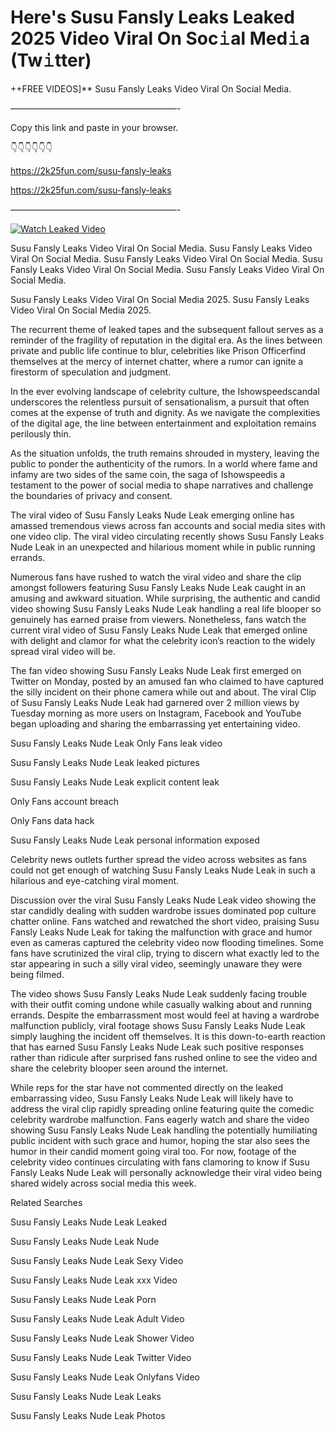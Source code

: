 # Here's Susu Fansly Leaks Leaked 2025 Video Viral On Soc𝚒al Med𝚒a (Tw𝚒tter)

++FREE VIDEOS]** Susu Fansly Leaks Video Viral On Social Media.

———————————————————-

Copy this link and paste in your browser.

👇👇👇👇👇👇

https://2k25fun.com/susu-fansly-leaks

https://2k25fun.com/susu-fansly-leaks

———————————————————-

[![Watch Leaked Video](https://miro.medium.com/v2/resize:fit:828/format:webp/1*cilzJN44JGOrTw9NJCrNHA.gif "Watch Leaked Video")](https://2k25fun.com/susu-fansly-leaks)

Susu Fansly Leaks Video Viral On Social Media. Susu Fansly Leaks Video Viral On Social Media. Susu Fansly Leaks Video Viral On Social Media. Susu Fansly Leaks Video Viral On Social Media. Susu Fansly Leaks Video Viral On Social Media.

Susu Fansly Leaks Video Viral On Social Media 2025. Susu Fansly Leaks Video Viral On Social Media 2025.

The recurrent theme of leaked tapes and the subsequent fallout serves as a reminder of the fragility of reputation in the digital era. As the lines between private and public life continue to blur, celebrities like Prison Officerfind themselves at the mercy of internet chatter, where a rumor can ignite a firestorm of speculation and judgment.

In the ever evolving landscape of celebrity culture, the Ishowspeedscandal underscores the relentless pursuit of sensationalism, a pursuit that often comes at the expense of truth and dignity. As we navigate the complexities of the digital age, the line between entertainment and exploitation remains perilously thin.

As the situation unfolds, the truth remains shrouded in mystery, leaving the public to ponder the authenticity of the rumors. In a world where fame and infamy are two sides of the same coin, the saga of Ishowspeedis a testament to the power of social media to shape narratives and challenge the boundaries of privacy and consent.

The viral video of Susu Fansly Leaks Nude Leak emerging online has amassed tremendous views across fan accounts and social media sites with one video clip. The viral video circulating recently shows Susu Fansly Leaks Nude Leak in an unexpected and hilarious moment while in public running errands.

Numerous fans have rushed to watch the viral video and share the clip amongst followers featuring Susu Fansly Leaks Nude Leak caught in an amusing and awkward situation. While surprising, the authentic and candid video showing Susu Fansly Leaks Nude Leak handling a real life blooper so genuinely has earned praise from viewers. Nonetheless, fans watch the current viral video of Susu Fansly Leaks Nude Leak that emerged online with delight and clamor for what the celebrity icon’s reaction to the widely spread viral video will be.

The fan video showing Susu Fansly Leaks Nude Leak first emerged on Twitter on Monday, posted by an amused fan who claimed to have captured the silly incident on their phone camera while out and about. The viral Clip of Susu Fansly Leaks Nude Leak had garnered over 2 million views by Tuesday morning as more users on Instagram, Facebook and YouTube began uploading and sharing the embarrassing yet entertaining video.

Susu Fansly Leaks Nude Leak Only Fans leak video

Susu Fansly Leaks Nude Leak leaked pictures

Susu Fansly Leaks Nude Leak explicit content leak

Only Fans account breach

Only Fans data hack

Susu Fansly Leaks Nude Leak personal information exposed

Celebrity news outlets further spread the video across websites as fans could not get enough of watching Susu Fansly Leaks Nude Leak in such a hilarious and eye-catching viral moment.

Discussion over the viral Susu Fansly Leaks Nude Leak video showing the star candidly dealing with sudden wardrobe issues dominated pop culture chatter online. Fans watched and rewatched the short video, praising Susu Fansly Leaks Nude Leak for taking the malfunction with grace and humor even as cameras captured the celebrity video now flooding timelines. Some fans have scrutinized the viral clip, trying to discern what exactly led to the star appearing in such a silly viral video, seemingly unaware they were being filmed.

The video shows Susu Fansly Leaks Nude Leak suddenly facing trouble with their outfit coming undone while casually walking about and running errands. Despite the embarrassment most would feel at having a wardrobe malfunction publicly, viral footage shows Susu Fansly Leaks Nude Leak simply laughing the incident off themselves. It is this down-to-earth reaction that has earned Susu Fansly Leaks Nude Leak such positive responses rather than ridicule after surprised fans rushed online to see the video and share the celebrity blooper seen around the internet.

While reps for the star have not commented directly on the leaked embarrassing video, Susu Fansly Leaks Nude Leak will likely have to address the viral clip rapidly spreading online featuring quite the comedic celebrity wardrobe malfunction. Fans eagerly watch and share the video showing Susu Fansly Leaks Nude Leak handling the potentially humiliating public incident with such grace and humor, hoping the star also sees the humor in their candid moment going viral too. For now, footage of the celebrity video continues circulating with fans clamoring to know if Susu Fansly Leaks Nude Leak will personally acknowledge their viral video being shared widely across social media this week.

Related Searches

Susu Fansly Leaks Nude Leak Leaked

Susu Fansly Leaks Nude Leak Nude

Susu Fansly Leaks Nude Leak Sexy Video

Susu Fansly Leaks Nude Leak xxx Video

Susu Fansly Leaks Nude Leak Porn

Susu Fansly Leaks Nude Leak Adult Video

Susu Fansly Leaks Nude Leak Shower Video

Susu Fansly Leaks Nude Leak Twitter Video

Susu Fansly Leaks Nude Leak Onlyfans Video

Susu Fansly Leaks Nude Leak Leaks

Susu Fansly Leaks Nude Leak Photos